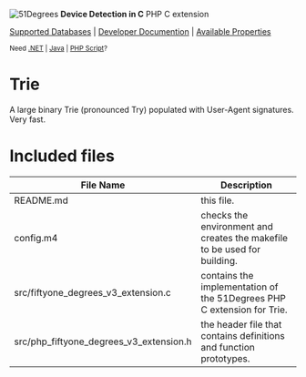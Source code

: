 ![51Degrees](https://51degrees.com/DesktopModules/FiftyOne/Distributor/Logo.ashx?utm_source=Github&utm_medium=repository&utm_content=readme_trie&utm_campaign=php-open-source "THE Fastest and Most Accurate Device Detection") **Device Detection in C** PHP C extension

[Supported Databases](https://51degrees.com/compare-data-options?utm_source=github&utm_medium=repository&utm_content=trie_compare-data-options&utm_campaign=php-open-source "Different device databases which can be used with 51Degrees device detection") | [Developer Documention](https://51degrees.com/support/documentation?utm_source=github&utm_medium=repository&utm_content=trie_documentation&utm_campaign=php-open-source "Full getting started guide and advanced developer documentation") | [Available Properties](https://51degrees.com/resources/property-dictionary?utm_source=github&utm_medium=repository&utm_content=trie_property_dictionary&utm_campaign=php-open-source "View all available properties and values")

<sup>Need [.NET](https://github.com/51Degrees/.NET-Device-Detection "THE Fastest and most Accurate device detection for .NET") | [Java](https://github.com/51Degrees/Java-Device-Detection "THE Fastest and most Accurate device detection for Java") | [PHP Script](https://github.com/51Degrees/51Degrees-PHP)?</sup>

# Trie

A large binary Trie (pronounced Try) populated with User-Agent signatures. Very fast.

# Included files
File Name | Description
------------ | -------------
README.md | this file.
config.m4 | checks the environment and creates the makefile to be used for building.
src/fiftyone_degrees_v3_extension.c | contains the implementation of the 51Degrees PHP C extension for Trie.
src/php_fiftyone_degrees_v3_extension.h | the header file that contains definitions and function prototypes.